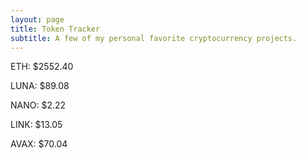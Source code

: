 ```yaml
---
layout: page
title: Token Tracker
subtitle: A few of my personal favorite cryptocurrency projects.
---
```


<!--BEGINCRYPTOINPUT-->
ETH: $2552.40

LUNA: $89.08

NANO: $2.22

LINK: $13.05

AVAX: $70.04

<!--ENDCRYPTOINPUT-->
